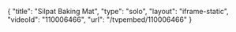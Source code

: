 {
    "title": "Silpat Baking Mat",
    "type": "solo",
    "layout": "iframe-static",
    "videoId": "110006466",
    "url": "\/tvpembed\/110006466"
}